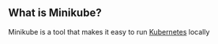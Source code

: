 ## What is Minikube?
Minikube is a tool that makes it easy to run [Kubernetes][1] locally

<!-- Embedded links -->
[1]: https://github.com/nchristie/general_notes/blob/master/kubernetes.md
